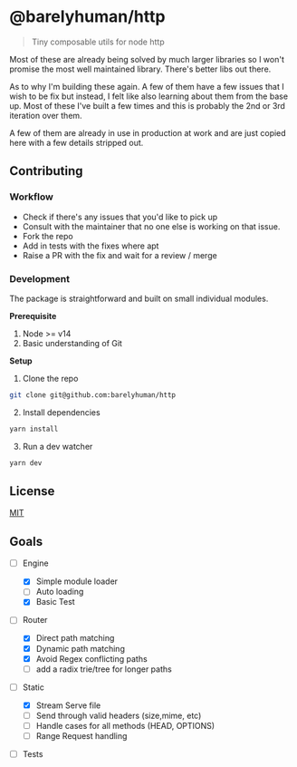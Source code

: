 # @barelyhuman/http

> Tiny composable utils for node http

Most of these are already being solved by much larger libraries so I won't
promise the most well maintained library. There's better libs out there.

As to why I'm building these again. A few of them have a few issues that I wish
to be fix but instead, I felt like also learning about them from the base up.
Most of these I've built a few times and this is probably the 2nd or 3rd
iteration over them.

A few of them are already in use in production at work and are just copied here
with a few details stripped out.

## Contributing

### Workflow

- Check if there's any issues that you'd like to pick up
- Consult with the maintainer that no one else is working on that issue.
- Fork the repo
- Add in tests with the fixes where apt
- Raise a PR with the fix and wait for a review / merge

### Development

The package is straightforward and built on small individual modules.

**Prerequisite**

1. Node >= v14
2. Basic understanding of Git

**Setup**

1. Clone the repo

```sh
git clone git@github.com:barelyhuman/http
```

2. Install dependencies

```sh
yarn install
```

3. Run a dev watcher

```sh
yarn dev
```

## License

[MIT](/license)

## Goals

- [ ] Engine

  - [x] Simple module loader
  - [ ] Auto loading
  - [x] Basic Test

- [ ] Router

  - [x] Direct path matching
  - [x] Dynamic path matching
  - [x] Avoid Regex conflicting paths
  - [ ] add a radix trie/tree for longer paths

- [ ] Static

  - [x] Stream Serve file
  - [ ] Send through valid headers (size,mime, etc)
  - [ ] Handle cases for all methods (HEAD, OPTIONS)
  - [ ] Range Request handling

- [ ] Tests
